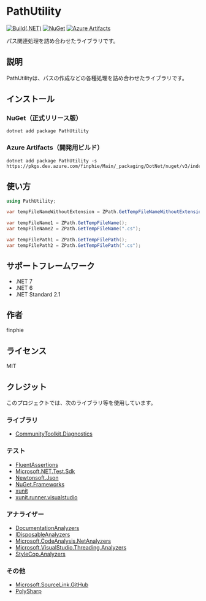 # PathUtility

[![Build(.NET)](https://github.com/finphie/PathUtility/actions/workflows/build-dotnet.yml/badge.svg)](https://github.com/finphie/PathUtility/actions/workflows/build-dotnet.yml)
[![NuGet](https://img.shields.io/nuget/v/PathUtility?color=0078d4&label=NuGet)](https://www.nuget.org/packages/PathUtility/)
[![Azure Artifacts](https://feeds.dev.azure.com/finphie/7af9aa4d-c550-43af-87a5-01539b2d9934/_apis/public/Packaging/Feeds/DotNet/Packages/80f310a7-18a5-4a16-9ba4-8acb8568b580/Badge)](https://dev.azure.com/finphie/Main/_artifacts/feed/DotNet/NuGet/PathUtility?preferRelease=true)

パス関連処理を詰め合わせたライブラリです。

## 説明

PathUtilityは、パスの作成などの各種処理を詰め合わせたライブラリです。

## インストール

### NuGet（正式リリース版）

```shell
dotnet add package PathUtility
```

### Azure Artifacts（開発用ビルド）

```shell
dotnet add package PathUtility -s https://pkgs.dev.azure.com/finphie/Main/_packaging/DotNet/nuget/v3/index.json
```

## 使い方

```csharp
using PathUtility;

var tempFileNameWithoutExtension = ZPath.GetTempFileNameWithoutExtension();

var tempFileName1 = ZPath.GetTempFileName();
var tempFileName2 = ZPath.GetTempFileName(".cs");

var tempFilePath1 = ZPath.GetTempFilePath();
var tempFilePath2 = ZPath.GetTempFilePath(".cs");
```

## サポートフレームワーク

- .NET 7
- .NET 6
- .NET Standard 2.1

## 作者

finphie

## ライセンス

MIT

## クレジット

このプロジェクトでは、次のライブラリ等を使用しています。

### ライブラリ

- [CommunityToolkit.Diagnostics](https://github.com/CommunityToolkit/dotnet)

### テスト

- [FluentAssertions](https://github.com/fluentassertions/fluentassertions)
- [Microsoft.NET.Test.Sdk](https://github.com/microsoft/vstest)
- [Newtonsoft.Json](https://github.com/JamesNK/Newtonsoft.Json)
- [NuGet.Frameworks](https://github.com/NuGet/NuGet.Client)
- [xunit](https://github.com/xunit/xunit)
- [xunit.runner.visualstudio](https://github.com/xunit/visualstudio.xunit)

### アナライザー

- [DocumentationAnalyzers](https://github.com/DotNetAnalyzers/DocumentationAnalyzers)
- [IDisposableAnalyzers](https://github.com/DotNetAnalyzers/IDisposableAnalyzers)
- [Microsoft.CodeAnalysis.NetAnalyzers](https://github.com/dotnet/roslyn-analyzers)
- [Microsoft.VisualStudio.Threading.Analyzers](https://github.com/Microsoft/vs-threading)
- [StyleCop.Analyzers](https://github.com/DotNetAnalyzers/StyleCopAnalyzers)

### その他

- [Microsoft.SourceLink.GitHub](https://github.com/dotnet/sourcelink)
- [PolySharp](https://github.com/Sergio0694/PolySharp)

